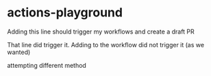 # actions-playground

Adding this line should trigger my workflows and create a draft PR

That line did trigger it. Adding to the workflow did not trigger it (as we wanted)

attempting different method